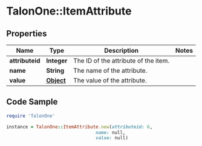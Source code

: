 # TalonOne::ItemAttribute

## Properties

Name | Type | Description | Notes
------------ | ------------- | ------------- | -------------
**attributeid** | **Integer** | The ID of the attribute of the item. | 
**name** | **String** | The name of the attribute. | 
**value** | [**Object**](.md) | The value of the attribute. | 

## Code Sample

```ruby
require 'TalonOne'

instance = TalonOne::ItemAttribute.new(attributeid: 6,
                                 name: null,
                                 value: null)
```


